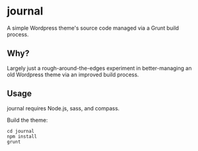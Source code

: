# journal

A simple Wordpress theme's source code managed via a Grunt build process.

## Why?

Largely just a rough-around-the-edges experiment in better-managing an old Wordpress theme via an improved build process.

## Usage

journal requires Node.js, sass, and compass.

Build the theme:

    cd journal
    npm install
    grunt
